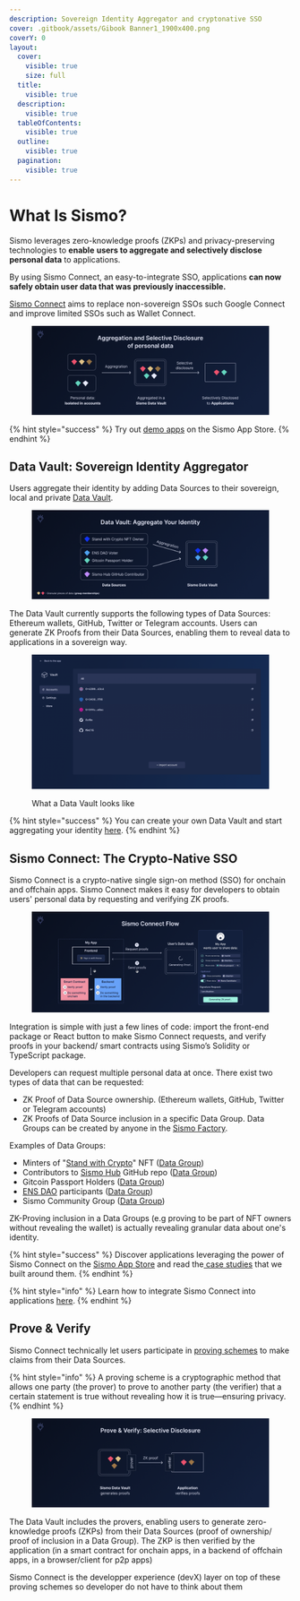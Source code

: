 ```yaml
---
description: Sovereign Identity Aggregator and cryptonative SSO
cover: .gitbook/assets/Gibook Banner1_1900x400.png
coverY: 0
layout:
  cover:
    visible: true
    size: full
  title:
    visible: true
  description:
    visible: true
  tableOfContents:
    visible: true
  outline:
    visible: true
  pagination:
    visible: true
---
```


# What Is Sismo?

Sismo leverages zero-knowledge proofs (ZKPs) and privacy-preserving technologies to **enable** **users to aggregate and selectively disclose personal data** to applications.&#x20;

By using Sismo Connect, an easy-to-integrate SSO, applications **can now safely obtain user data that was previously inaccessible.**

[Sismo Connect](welcome-to-sismo/what-is-sismo-connect.md) aims to replace non-sovereign SSOs such Google Connect and improve limited SSOs such as Wallet Connect.&#x20;

<figure><img src=".gitbook/assets/Introduction (1).png" alt=""><figcaption></figcaption></figure>

{% hint style="success" %}
Try out [demo apps](https://demo.apps.sismo.io/) on the Sismo App Store.
{% endhint %}

## Data Vault: Sovereign Identity Aggregator

Users aggregate their identity by adding Data Sources to their sovereign, local and private [Data Vault](how-sismo-works/technical-concepts/what-is-the-data-vault.md).

<figure><img src=".gitbook/assets/Aggregation (4).png" alt=""><figcaption></figcaption></figure>

The Data Vault currently supports the following types of Data Sources: Ethereum wallets, GitHub, Twitter or Telegram accounts. Users can generate ZK Proofs from their Data Sources, enabling them to reveal data to applications in a sovereign way.

<figure><img src=".gitbook/assets/image.png" alt=""><figcaption><p>What a Data Vault looks like</p></figcaption></figure>

{% hint style="success" %}
You can create your own Data Vault and start aggregating your identity [here](https://vault-beta.sismo.io/).
{% endhint %}

## Sismo Connect: The Crypto-Native SSO

Sismo Connect is a crypto-native single sign-on method (SSO) for onchain and offchain apps. Sismo Connect makes it easy for developers to obtain users' personal data by requesting and verifying ZK proofs.

<figure><img src=".gitbook/assets/Sismo Connect Flow.png" alt=""><figcaption></figcaption></figure>

Integration is simple with just a few lines of code: import the front-end package or React button to make Sismo Connect requests, and verify proofs in your backend/ smart contracts using Sismo’s Solidity or TypeScript package.

Developers can request multiple personal data at once. There exist two types of data that can be requested:

* ZK Proof of Data Source ownership. (Ethereum wallets, GitHub, Twitter or Telegram accounts)
* ZK Proofs of Data Source inclusion in a specific Data Group. Data Groups can be created by anyone in the [Sismo Factory](https://factory.sismo.io).

Examples of Data Groups:

* Minters of  "[Stand with Crypto](https://nft.coinbase.com/collection/ethereum/0x9d90669665607f08005cae4a7098143f554c59ef)" NFT  ([Data Group](https://factory.sismo.io/groups-explorer?search=stand-with-crypto-nft-minters))
* Contributors to [Sismo Hub](https://github.com/sismo-core/sismo-hub) GitHub repo ([Data Group](https://factory.sismo.io/groups-explorer?search=sismo-hub-contributors-github))
* Gitcoin Passport Holders ([Data Group](https://factory.sismo.io/groups-explorer?search=gitcoin-passport-holders))
* [ENS DAO](https://docs.ens.domains/v/governance/) participants ([Data Group](https://factory.sismo.io/groups-explorer?search=ens-voters))
* Sismo Community Group ([Data Group](https://factory.sismo.io/groups-explorer?search=0xd630aa769278cacde879c5c0fe5d203c))

ZK-Proving inclusion in a Data Groups (e.g proving to be part of NFT owners without revealing the wallet) is actually revealing granular data about one's identity.

{% hint style="success" %}
Discover applications leveraging the power of Sismo Connect on the [Sismo App Store](https://spaces.sismo.io/) and read the[ case studies](https://case-studies.sismo.io/) that we built around them.
{% endhint %}

{% hint style="info" %}
Learn how to integrate Sismo Connect into applications [here](broken-reference).
{% endhint %}

## Prove & Verify

Sismo Connect technically let users participate in [proving schemes](how-sismo-works/core-components.md#what-are-proving-schemes) to make claims from their Data Sources.

{% hint style="info" %}
A proving scheme is a cryptographic method that allows one party (the prover) to prove to another party (the verifier) that a certain statement is true without revealing how it is true—ensuring privacy.
{% endhint %}

<figure><img src=".gitbook/assets/Selective Disclosure (1).png" alt=""><figcaption></figcaption></figure>

The Data Vault includes the provers, enabling users to generate zero-knowledge proofs (ZKPs) from their Data Sources (proof of ownership/ proof of inclusion in a Data Group). The ZKP is then verified by the application (in a smart contract for onchain apps, in a backend of offchain apps, in a browser/client for p2p apps)

Sismo Connect is the developper experience (devX) layer on top of these proving schemes so developer do not have to think about them
